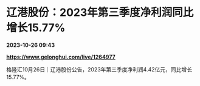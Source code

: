 # 辽港股份：2023年第三季度净利润同比增长15.77%

**2023-10-26 09:43**

**https://www.gelonghui.com/live/1264977**

格隆汇10月26日｜辽港股份公告，2023年第三季度净利润4.42亿元，同比增长15.77%。